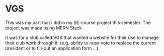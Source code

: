# VGS

This was my part that i did in my SE-course project this semester. The project was made using MERN Stack

It was for a club called VGS that wanted a website for their use to manage their club work through it. (e.g. ability to raise vote to replace the current president or to fill-out an application form ...)

